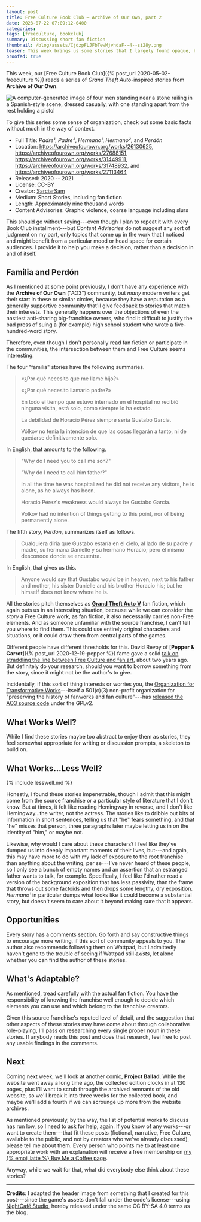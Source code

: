 ```yaml
---
layout: post
title: Free Culture Book Club — Archive of Our Own, part 2
date: 2023-07-22 07:09:12-0400
categories:
tags: [freeculture, bookclub]
summary: Discussing short fan fiction
thumbnail: /blog/assets/CjdzpFLJFbTewMjvhdaF--4--si28y.png
teaser: This week brings us some stories that I largely found opaque, but might prove more interesting to fans of the root franchise.
proofed: true
---
```


This week, our [Free Culture Book Club]({% post_url 2020-05-02-freeculture %}) reads a series of *Grand Theft Auto*-inspired stories from **Archive of Our Own**.

![A computer-generated image of four men standing near a stone railing in a Spanish-style scene, dressed casually, with one standing apart from the rest holding a pistol](/blog/assets/CjdzpFLJFbTewMjvhdaF--4--si28y.png "I did warn you that I have no experience with these games...")

To give this series some sense of organization, check out some basic facts without much in the way of context.

 * Full Title:  *Padre¹*, *Padre²*, *Hermano¹*, *Hermano²*, and *Perdón*
 * Location:  <https://archiveofourown.org/works/26130625>, <https://archiveofourown.org/works/27688151>, <https://archiveofourown.org/works/31449911>, <https://archiveofourown.org/works/31748932>, and <https://archiveofourown.org/works/27113464>
 * Released:  2020 -- 2021
 * License:  CC-BY
 * Creator:  [SarciarSam](https://archiveofourown.org/users/SarciarSam/pseuds/SarciarSam)
 * Medium:  Short Stories, including fan fiction
 * Length:  Approximately nine thousand words
 * Content Advisories:  Graphic violence, coarse language including slurs

This should go without saying---even though I plan to repeat it with every Book Club installment---but *Content Advisories* do not suggest any sort of judgment on my part, only topics that come up in the work that I noticed and might benefit from a particular mood or head space for certain audiences.  I provide it to help you make a decision, rather than a decision in and of itself.

## Familia and Perdón

As I mentioned at some point previously, I don't have any experience with the **Archive of Our Own** ("AO3") community, but *many* modern writers get their start in these or similar circles, because they have a reputation as a generally supportive community that'll give feedback to stories that match their interests.  This generally happens over the objections of even the nastiest anti-sharing big-franchise owners, who find it difficult to justify the bad press of suing a (for example) high school student who wrote a five-hundred-word story.

Therefore, even though I don't personally read fan fiction or participate in the communities, the intersection between them and Free Culture seems interesting.

The four "familia" stories have the following summaries.

 > «¿Por qué necesito que me llame hijo?»
 >
 > «¿Por qué necesito llamarlo padre?»
 >
 > En todo el tiempo que estuvo internado en el hospital no recibió ninguna visita, está solo, como siempre lo ha estado.
 >
 > La debilidad de Horacio Pérez siempre sería Gustabo García.
 >
 > Vólkov no tenía la intención de que las cosas llegarán a tanto, ni de quedarse definitivamente solo.

In English, that amounts to the following.

 > "Why do I need you to call me son?"
 >
 > "Why do I need to call him father?"
 >
 > In all the time he was hospitalized he did not receive any visitors, he is alone, as he always has been.
 >
 > Horacio Pérez's weakness would always be Gustabo García.
 >
 > Volkov had no intention of things getting to this point, nor of being permanently alone.

The fifth story, *Perdón*, summarizes itself as follows.

 > Cualquiera diría que Gustabo estaría en el cielo, al lado de su padre y madre, su hermana Danielle y su hermano Horacio; pero él mismo desconoce donde se encuentra.

In English, that gives us this.

 > Anyone would say that Gustabo would be in heaven, next to his father and mother, his sister Danielle and his brother Horacio his; but he himself does not know where he is.

All the stories pitch themselves as [**Grand Theft Auto V**](https://en.wikipedia.org/wiki/Grand_Theft_Auto_V) fan fiction, which again puts us in an interesting situation, because while we can consider the *story* a Free Culture work, as fan fiction, it also necessarily carries non-Free elements.  And as someone unfamiliar with the source franchise, I can't tell you where to find them.  This could use entirely original characters and situations, or it could draw them from central parts of the games.

Different people have different thresholds for this.  David Revoy of [**Pepper & Carrot**]({% post_url 2020-12-19-pepper %}) fame gave a solid [talk on straddling the line between Free Culture and fan art](https://media.libreplanet.org/u/libreplanet/m/how-to-free-the-imagination/), about two years ago.  But definitely do your research, should you want to borrow something from the story, since it might not be the author's to give.

Incidentally, if this sort of thing interests or worries you, the [Organization for Transformative Works](https://www.transformativeworks.org/)---itself a 501(c)(3) non-profit organization for "preserving the history of fanworks and fan culture"---has [released the AO3 source code](https://github.com/otwcode/otwarchive/) under the GPLv2.

## What Works Well?

While I find these stories maybe too abstract to enjoy them as stories, they feel somewhat appropriate for writing or discussion prompts, a skeleton to build on.

## What Works...Less Well?

{% include lesswell.md %}

Honestly, I found these stories impenetrable, though I admit that this might come from the source franchise or a particular style of literature that I don't know.  But at times, it felt like reading Hemingway in reverse, and I don't like Hemingway...the writer, not the actress.  The stories like to dribble out bits of information in short sentences, telling us that "he" fears something, and that "he" misses that person, three paragraphs later maybe letting us in on the identity of "him," or maybe not.

Likewise, why would I care about these characters?  I feel like they've dumped us into deeply important moments of their lives, but---and again, this may have more to do with my lack of exposure to the root franchise than anything about the writing, per se---I've never heard of these people, so I only see a bunch of empty names and an assertion that an estranged father wants to talk, for example.  Specifically, I feel like I'd rather read a version of the background exposition that has less passivity, than the frame that throws out some factoids and then drops some lengthy, dry exposition.  *Hermano¹* in particular dumps what looks like it could become a substantial story, but doesn't seem to care about it beyond making sure that it appears.

## Opportunities

Every story has a comments section.  Go forth and say constructive things to encourage more writing, if this sort of community appeals to you.  The author also recommends following them on Wattpad, but I admittedly haven't gone to the trouble of seeing if Wattpad still *exists*, let alone whether you can find the author of these stories.

## What's Adaptable?

As mentioned, tread carefully with the actual fan fiction.  You have the responsibility of knowing the franchise well enough to decide which elements you can use and which belong to the franchise creators.

Given this source franchise's reputed level of detail, and the suggestion that other aspects of these stories may have come about through collaborative role-playing, I'll pass on researching every single proper noun in these stories.  If anybody reads this post and does that research, feel free to post any usable findings in the comments.

## Next

Coming next week, we'll look at another comic, **Project Ballad**.  While the website went away a long time ago, the collected edition clocks in at 130 pages, plus I'll want to scrub through the archived remnants of the old website, so we'll break it into three weeks for the collected book, and maybe we'll add a fourth if we can scrounge up more from the website archives.

As mentioned previously, by the way, the list of potential works to discuss has run low, so I need to ask for help, again.  If you know of any works---or want to create them---that fit these posts (fictional, narrative, Free Culture, available to the public, and not by creators who we've already discussed), please tell me about them.  Every person who points me to at least one appropriate work with an explanation will receive a free membership on [my {% emoji latte %} Buy Me a Coffee page](https://buymeacoffee.com/jcolag).

Anyway, while we wait for that, what did everybody else think about these stories?

* * *

**Credits**:  I adapted the header image from something that I created for this post---since the game's assets don't fall under the code's license---using [NightCafé Studio](https://nightcafe.studio/), hereby released under the same CC BY-SA 4.0 terms as the blog.

